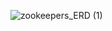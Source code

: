 ![zookeepers_ERD (1)](https://user-images.githubusercontent.com/46197893/200741338-8f0389e3-7f90-4a76-ba9f-b820241580c6.png)
